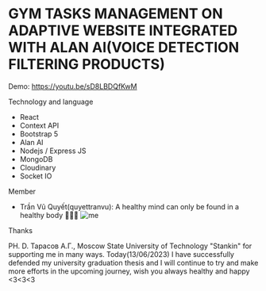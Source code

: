 # **GYM TASKS MANAGEMENT ON ADAPTIVE WEBSITE INTEGRATED WITH ALAN AI(VOICE DETECTION FILTERING PRODUCTS)**

Demo: https://youtu.be/sD8LBDQfKwM

Technology and language
* React
* Context API
* Bootstrap 5
* Alan AI
* Nodejs / Express JS
* MongoDB 
* Cloudinary
* Socket IO

Member 
* Trần Vũ Quyết(quyettranvu): A healthy mind can only be found in a healthy body 💪💪💪
![me](https://github.com/quyettranvu/Gym_management_system/assets/79063319/83c7b8d3-af89-46c4-a36f-f4c8a7822885)

Thanks 

PH. D. Тарасов А.Г., Moscow State University of Technology "Stankin" for supporting me in many ways. Today(13/06/2023) I have successfully defended my university graduation thesis and I will continue to try and make more efforts in the upcoming journey, wish you always healthy and happy <3<3<3

